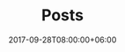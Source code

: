 ---
date: 2017-09-28T08:00:00+06:00
title: Posts 
linkTitle: Posts 
slug: posts
menu: main
weight: -290
---
